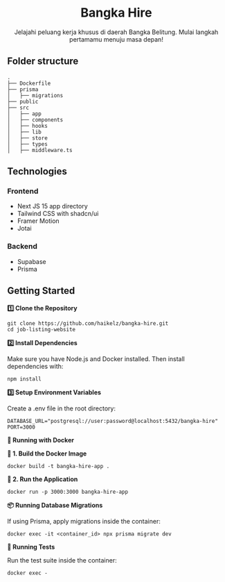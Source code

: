 <div align="center">
  <h1>Bangka Hire</h1>
  <p>Jelajahi peluang kerja khusus di daerah Bangka Belitung. Mulai langkah pertamamu menuju masa depan!</p>
</div>

## Folder structure

```
.
├── Dockerfile
├── prisma
│   ├── migrations
├── public
├── src
│   ├── app
│   ├── components
│   ├── hooks
│   ├── lib
│   ├── store
│   ├── types
│   ├── middleware.ts
```

## Technologies

### Frontend

- Next JS 15 app directory
- Tailwind CSS with shadcn/ui
- Framer Motion
- Jotai

### Backend

- Supabase
- Prisma

## Getting Started

**1️⃣ Clone the Repository**

```
git clone https://github.com/haikelz/bangka-hire.git
cd job-listing-website
```

**2️⃣ Install Dependencies**

Make sure you have Node.js and Docker installed.
Then install dependencies with:

```
npm install
```

**3️⃣ Setup Environment Variables**

Create a .env file in the root directory:

```
DATABASE_URL="postgresql://user:password@localhost:5432/bangka-hire"
PORT=3000
```

**🐳 Running with Docker**

**🔹 1. Build the Docker Image**

```
docker build -t bangka-hire-app .
```

**🔹 2. Run the Application**

```
docker run -p 3000:3000 bangka-hire-app
```

**📦 Running Database Migrations**

If using Prisma, apply migrations inside the container:

```
docker exec -it <container_id> npx prisma migrate dev
```

**🧪 Running Tests**

Run the test suite inside the container:

```
docker exec -
```

